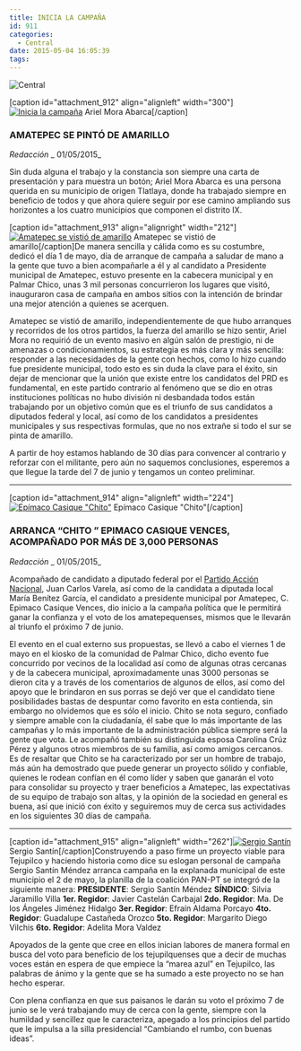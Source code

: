 ```yaml
---
title: INICIA LA CAMPAÑA
id: 911
categories:
  - Central
date: 2015-05-04 16:05:39
tags:
---
```


![Central](http://www.laredsemanario.com/wp-content/uploads/2015/04/Central_500x100.png)

[caption id="attachment_912" align="alignleft" width="300"][![Inicia la campaña](http://www.laredsemanario.com/wp-content/uploads/2015/05/ariel_mora-300x119.jpg)](http://www.laredsemanario.com/wp-content/uploads/2015/05/ariel_mora.jpg) Ariel Mora Abarca[/caption]

### AMATEPEC SE PINTÓ DE AMARILLO

_Redacción_
_ 01/05/2015_

Sin duda alguna el trabajo y la constancia son siempre una carta de presentación y para muestra un botón; Ariel Mora Abarca es una persona querida en su municipio de origen Tlatlaya, donde ha trabajado siempre en beneficio de todos y que ahora quiere seguir por ese camino ampliando sus horizontes a los cuatro municipios que componen el distrito IX.

[caption id="attachment_913" align="alignright" width="212"][![Amatepec se vistió de amarillo](http://www.laredsemanario.com/wp-content/uploads/2015/05/ariel_mora_1-212x300.jpg)](http://www.laredsemanario.com/wp-content/uploads/2015/05/ariel_mora_1.jpg) Amatepec se vistió de amarillo[/caption]De manera sencilla y cálida como es su costumbre, dedicó el día 1 de mayo, día de arranque de campaña a saludar de mano a la gente que tuvo a bien acompañarle a él y al candidato a Presidente municipal de Amatepec, estuvo presente en la cabecera municipal y en Palmar Chico, unas 3 mil personas concurrieron los lugares que visitó, inauguraron casa de campaña en ambos sitios con la intención de brindar una mejor atención a quienes se acerquen.

Amatepec se vistió de amarillo, independientemente de que hubo arranques y recorridos de los otros partidos, la fuerza del amarillo se hizo sentir, Ariel Mora no requirió de un evento masivo en algún salón de prestigio, ni de amenazas o condicionamientos, su estrategia es más clara y más sencilla: responder a las necesidades de la gente con hechos, como lo hizo cuando fue presidente municipal, todo esto es sin duda la clave para el éxito, sin dejar de mencionar que la unión que existe entre los candidatos del PRD es fundamental, en este partido contrario al fenómeno que se dio en otras instituciones políticas no hubo división ni desbandada todos están trabajando por un objetivo común que es el triunfo de sus candidatos a diputados federal y local, así como de los candidatos a presidentes municipales y sus respectivas formulas, que no nos extrañe si todo el sur se pinta de amarillo.

A partir de hoy estamos hablando de 30 días para convencer al contrario y reforzar con el militante, pero aún no saquemos conclusiones, esperemos a que llegue la tarde del 7 de junio y tengamos un conteo preliminar.

* * *

[caption id="attachment_914" align="alignleft" width="224"][![Epímaco Casique &quot;Chito&quot;](http://www.laredsemanario.com/wp-content/uploads/2015/05/chito_casique-e1430772306116-224x300.jpg)](http://www.laredsemanario.com/wp-content/uploads/2015/05/chito_casique-e1430772306116.jpg) Epímaco Casique "Chito"[/caption]

### ARRANCA “CHITO ” EPIMACO CASIQUE VENCES, ACOMPAÑADO POR MÁS DE 3,000 PERSONAS

_Redacción_
_ 01/05/2015_

Acompañado de candidato a diputado federal por el [Partido Acción Nacional](http://www.pan.org.mx), Juan Carlos Varela, así como de la candidata a diputada local María Benítez García, el candidato a presidente municipal por Amatepec, C. Epimaco Casique Vences, dio inicio a la campaña política que le permitirá ganar la confianza y el voto de los amatepequenses, mismos que le llevarán al triunfo el próximo 7 de junio.

El evento en el cual externo sus propuestas, se llevó a cabo el viernes 1 de mayo en el kiosko de la comunidad de Palmar Chico, dicho evento fue concurrido por vecinos de la localidad así como de algunas otras cercanas y de la cabecera municipal, aproximadamente unas 3000 personas se dieron cita y a través de los comentarios de algunos de ellos, así como del apoyo que le brindaron en sus porras se dejó ver que el candidato tiene posibilidades bastas de despuntar como favorito en esta contienda, sin embargo no olvidemos que es sólo el inicio. Chito se nota seguro, confiado y siempre amable con la ciudadanía, él sabe que lo más importante de las campañas y lo más importante de la administración pública siempre será la gente que vota. Le acompañó también su distinguida esposa Carolina Crúz Pérez y algunos otros miembros de su familia, así como amigos cercanos. Es de resaltar que Chito se ha caracterizado por ser un hombre de trabajo, más aún ha demostrado que puede generar un proyecto sólido y confiable, quienes le rodean confían en él como líder y saben que ganarán el voto para consolidar su proyecto y traer beneficios a Amatepec, las expectativas de su equipo de trabajo son altas, y la opinión de la sociedad en general es buena, así que inició con éxito y seguiremos muy de cerca sus actividades en los siguientes 30 días de campaña.

* * *

[caption id="attachment_915" align="alignleft" width="262"][![Sergio Santín](http://www.laredsemanario.com/wp-content/uploads/2015/05/sergio_santin_oficial-262x300.jpg)](http://www.laredsemanario.com/wp-content/uploads/2015/05/sergio_santin_oficial.jpg) Sergio Santín[/caption]Construyendo a paso firme un proyecto viable para Tejupilco y haciendo historia como dice su eslogan personal de campaña Sergio Santín Méndez arranca campaña en la explanada municipal de este municipio el 2 de mayo, la planilla de la coalición PAN-PT se integró de la siguiente manera:
**PRESIDENTE**: Sergio Santín Méndez
**SÍNDICO**: Silvia Jaramillo Villa
**1er. Regidor**: Javier Castelán Carbajal
**2do. Regidor**: Ma. De los Ángeles Jiménez Hidalgo
**3er. Regidor**: Efraín Aldama Porcayo
**4to. Regidor**: Guadalupe Castañeda Orozco
**5to. Regidor**: Margarito Diego Vilchis
**6to. Regidor**: Adelita Mora Valdez

Apoyados de la gente que cree en ellos inician labores de manera formal en busca del voto para beneficio de los tejupilquenses que a decir de muchas voces están en espera de que empiece la “marea azul” en Tejupilco, las palabras de ánimo y la gente que se ha sumado a este proyecto no se han hecho esperar.

Con plena confianza en que sus paisanos le darán su voto el próximo 7 de junio se le verá trabajando muy de cerca con la gente, siempre con la humildad y sencillez que le caracteriza, apegado a los principios del partido que le impulsa a la silla presidencial “Cambiando el rumbo, con buenas ideas”.